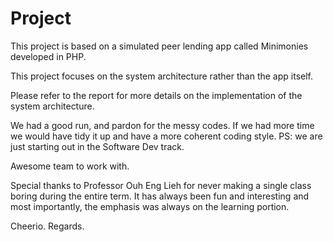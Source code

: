 # Project

This project is based on a simulated peer lending app called Minimonies developed in PHP.

This project focuses on the system architecture rather than the app itself.

Please refer to the report for more details on the implementation of the system architecture.

We had a good run, and pardon for the messy codes. If we had more time we would have tidy it up and have a more coherent coding style.
PS: we are just starting out in the Software Dev track.

Awesome team to work with.

Special thanks to Professor Ouh Eng Lieh for never making a single class boring during the entire term. 
It has always been fun and interesting and most importantly, the emphasis was always on the learning portion. 


Cheerio. Regards.